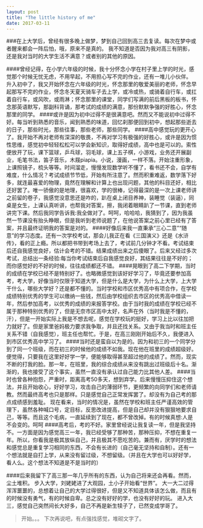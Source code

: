 ```yaml
---
layout: post
title: "The little history of me"
date: 2017-03-11
---
```

###在上大学后，曾经有很多晚上做梦，梦到自己回到高三去复读。每次在梦中或者醒来都会一阵后怕，哦，原来不是真的。
我不知道是否因为我对高三有阴影，还是我对当时的大学生活不满意？或者别的其他的原因。

####曾经记得，在小学六年级的时候，我十分怀念小学在村子里上学的时光，感觉那个时候无忧无虑，不用早起，不用担心写不完的作业，还有一堆儿小伙伴。
升入初中了，我又开始怀念在六年级的时光，怀念那里的敬爱美丽的老师，怀念早起那写不完的作业，怀念冬天夏天骑车子去上学，或冷或热，或骑着自行车，或扛着自行车，或风吹，或雨淋；怀念那里的课堂，同学们写满的前后黑板的板书，怀念那英语默写，那副科背诵，那考试的成绩的满意，那份默默争强的好胜心，怀念那里的同学。
####或许是因为初中过得不是很满意吧。然而又不能说初中过得不好。每当听到熟悉的音乐，闻到熟悉的味道，回忆刹那便回到初中，想起那些逝去的日子，那些时光，那些往事，那些老师，那些同学。
####高中感觉玩的更开心了。我开始不再对老师有深深的敬畏，不再对学习有极强的好胜心，或许是因为惯性思维，感觉初中轻轻松松可以学会新知识，取得好成绩，高中也是可以的。索性便放开了玩，课下篮球，乒乓球，羽毛球，课上五子棋，小游戏，业务还开展副业，毛笔书法，笛子音乐，木屐piapia。小说，漫画，一样不落。开始注重形象，上课照镜子，梳头等等。时间溜走，慢慢发现数学听不懂了，看书还不会，自学有难度，什么情况？考试成绩节节低，开始有所注意了。然而积重难返，数学落下好多，就连最喜爱的物理，竟然在理解和计算上也出现问题，其他的科目还好，相比还好罢了。唯一骄傲的是地理，很喜欢，学的很棒，记得最深的是一次上课老师讲之前留的卷子，我感觉没意思还是咋的，趴在桌上闭目养神，装睡觉（装逼），同桌是女生，上课认真听讲，也帮我对答案，擦，我闭着眼睛趴了一节课，直到老师讲完下课。然后我同学告诉我:我全做对了。呵呵，哈哈哈，我猜到了，因为我虽然一节课没有抬头睁眼，但是我听到老师说题了，在他说答案之前心里已经有了答案，并且最终证明我的答案是对的。
####好像后来我一直秉承“三心二意”“随意”的学习态度。还有一次学校考试，那会儿我正在看《三国演义》还是《水浒传》，看的正上瘾。所以都把书带到考场上去了，考试前几分钟才不看。考试结束后还自我感觉良好，估计会考的不错。结果成绩出来之后傻眼了。后来又经过多次考试，总结出一条经验:每当你考试结束后自我感觉良好，其结果往往是不好的；而你感觉好的不好的时候，往往成绩都还不错。
####晃眼到了高二下学期，当时的成绩在学校已经不是特别好了。也略微感觉到该好好学习了，毕竟还要参加高考，考大学，好像当时仅限于知道大学，但是什么是大学，为什么上大学，上大学干什么，哪些大学好？还是都不懂的。当时学校和市区优秀高中有项合作，在学校成绩特别优秀的学生可以缴纳一些钱，然后由学校组织去市区的优秀高中借读一年，然后参加高考，以优秀的成绩的来报答学校。由于当时我的成绩在学校已经不属于那种特别优秀的了，但是无奈市区高中太好，名声在外（当时我是不懂的，汗），但是一开始实际上我是不想去呢，感觉在学校玩的挺好，学习上比以往加把力就好了。但是家里爸妈极力要求我争取，并且还找关系。又由于我当时和班主任关系不错（自我感觉），班主任也帮忙。于是，在高三刚刚开始后不久，我便进入到市区优秀高中学习了。
####当时还是蛮自以为是的。因为和初三的一个同学分到了同一个班级，而在初三的时候他的成绩不如我。现在他在班里的成绩超级好。便觉得，只要我在这里好好学一学，便能够取得甚至超过他的成绩了。然而，现实不断的打我的脸。那一年，在班里，我的综合成绩从来没有跳出过班级后十名。渐渐的，我也接受了这个事实，虽然一直没有承认过自己能力比其他人差。
####当时也曾各种抱怨，严重时，距离高考50多天，想到弃学。后来慢慢压抑住这个想法，并且开始收心，好好学习，攻击自己的薄弱环节，更频繁的向同学们和老师请教。然而最终高考也只是那样。只是感觉自己正常发挥罢了。却没有为自己考的那点成绩感到羞耻。
现在看来，当时的情况是，虽然在学校和班主任严谨高效的管理下，虽然各种喊口号，定目标，反思改进提高，但是自己却并没有狠狠地要求自己，等等。而且这个毛病，一直延续到了现在，都不曾改掉。有的时候真想:人是不会变的。呵呵
####高考后，考的不好。家里曾经说让我复读一年，但是我坚持不。一方面是因为感觉高三一年，我已经受够了那种苦，那种压抑，不想在重复一年。所以，你看我是极其放纵自己，并且极其不愿吃苦的。兼而有，厌学时的想法和感觉总是重复学习相同的东西，不会有长进的（自己毫无坚持和自制）。还有一个想法就是自打上学，从来没有留过级，不想留级。（并且在大学也可以好好学，看人么。这个想法不知道是不是当时的）

####后来我留下了高三那一年几乎所有的东西，认为自己将来还会再看。然而，尘土堆积。
步入大学，刘姥姥进了大观园，土小子开始看“世界”。
大一大二过得浑浑噩噩的，总想着让自己的大学过得很好，但是又不知道具体该怎么做，而且有的时候没有勇气，有的时候自卑。总之没有好好的学，也没有好好的玩。
进入大三，感觉自己突然间长大好多，自己不再是新生犊子了，已然变成学哥了。

>开始。。。
>下次再说吧，有点强找感觉，堆砌文字了。
